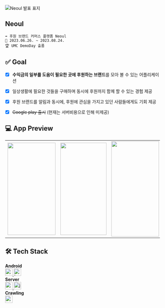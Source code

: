 
![Neoul 발표 표지](https://user-images.githubusercontent.com/92140163/266815180-4d1f5320-de3b-4e61-b4bf-6a5b9a469c61.png)

## Neoul
```
➡️ 후원 브랜드 커머스 플랫폼 Neoul
📆 2023.06.26. ~ 2023.08.24.
🏆 UMC DemoDay 출품
```


## ✅ Goal
- [x] **수익금의 일부를 도움이 필요한 곳에 후원하는 브랜드**를 모아 볼 수 있는 어플리케이션
- [x] 일상생활에 필요한 것들을 구매하며 동시에 후원까지 함께 할 수 있는 경험 제공
- [x] 후원 브랜드를 알림과 동시에, 후원에 관심을 가지고 있던 사람들에게도 기회 제공
- [x] ~~Google play 출시~~ (현재는 서버비용으로 인해 미제공)


## 💻 App Preview
<table>
  <tr>
    <td><img src="https://user-images.githubusercontent.com/92140163/266815317-127c18ec-859c-4c28-8354-57afeac27423.png" width="156" height="300"></td>
    <td><img src="https://user-images.githubusercontent.com/92140163/266815325-487538d6-073c-4135-bb34-2b5872b4da38.png" width="150" height="300"></td>
    <td><img src="https://user-images.githubusercontent.com/92140163/266815331-c7ffe3c4-fbf4-4972-96d2-8a7dc98439d4.png" width="155" height="310"></td>
    <td><img src="https://user-images.githubusercontent.com/92140163/266815338-9638f910-3397-41b0-b16b-a0b61094e132.png" width="155" height="310"></td>
  </tr>
</table>






## 🛠️ Tech Stack
**Android**  
<a href="https://developer.android.com" target="_blank" rel="noreferrer"> <img src="http://img.shields.io/badge/-Android_Studio-3DDC84?style=for-the-badge&logo=Android%20Studio&logoColor=white" alt="android" height="24"/> </a> <!-- 안드로이드 -->
<a href="https://kotlinlang.org" target="_blank" rel="noreferrer"> <img src="http://img.shields.io/badge/-Kotlin-7f52ff?style=for-the-badge&logo=Kotlin&logoColor=white" alt="kotlin" height="24"/> </a> <!-- Kotlin -->  
**Server**  
<a href="https://spring.io/projects/spring-boot" target="_blank" rel="noreferrer"> <img src="https://img.shields.io/badge/springboot-6DB33F?style=for-the-badge&logo=springboot&logoColor=white" alt="springboot" height="24"/> </a> <!-- SpringBoot -->
<a href="https://www.java.com" target="_blank" rel="noreferrer"> <img src="https://img.shields.io/badge/java-007396?style=for-the-badge&logo=java&logoColor=white" alt="java" height="24"/> </a> <!-- Java -->  
**Crawling**  
<a href="https://www.python.org" target="_blank" rel="noreferrer"> <img src="https://img.shields.io/badge/python-3776AB?style=for-the-badge&logo=python&logoColor=white" alt="python" height="24"/> </a> <!-- Python -->

